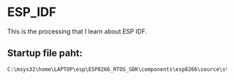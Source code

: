 # ESP_IDF
This is the processing that I learn about ESP IDF.
## Startup file paht:
```
C:\msys32\home\LAPTOP\esp\ESP8266_RTOS_SDK\components\esp8266\source\startup.c
```


